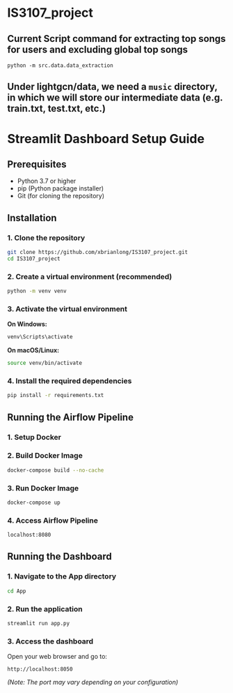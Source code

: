 # IS3107_project

## Current Script command for extracting top songs for users and excluding global top songs
```
python -m src.data.data_extraction
```

## Under lightgcn/data, we need a `music` directory, in which we will store our intermediate data (e.g. train.txt, test.txt, etc.)

# Streamlit Dashboard Setup Guide

## Prerequisites
- Python 3.7 or higher
- pip (Python package installer)
- Git (for cloning the repository)

## Installation

### 1. Clone the repository
```bash
git clone https://github.com/xbrianlong/IS3107_project.git
cd IS3107_project
```

### 2. Create a virtual environment (recommended)
```bash
python -m venv venv
```

### 3. Activate the virtual environment

**On Windows:**
```bash
venv\Scripts\activate
```

**On macOS/Linux:**
```bash
source venv/bin/activate
```

### 4. Install the required dependencies
```bash
pip install -r requirements.txt
```

## Running the Airflow Pipeline

### 1. Setup Docker

### 2. Build Docker Image
```bash
docker-compose build --no-cache
```

### 3. Run Docker Image
```bash
docker-compose up
```

### 4. Access Airflow Pipeline
```bash
localhost:8080
```

## Running the Dashboard

### 1. Navigate to the App directory
```bash
cd App
```

### 2. Run the application
```bash
streamlit run app.py
```

### 3. Access the dashboard
Open your web browser and go to:
```
http://localhost:8050
```
*(Note: The port may vary depending on your configuration)*